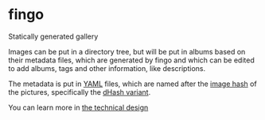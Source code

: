 # fingo
Statically generated gallery

Images can be put in a directory tree, but will be put in albums based on their metadata files, which are generated by fingo and which can be edited to add albums, tags and other information, like descriptions.

The metadata is put in [YAML](https://en.wikipedia.org/wiki/YAML) files, which are named after the [image hash](https://github.com/JohannesBuchner/imagehash) of the pictures, specifically the [dHash variant](http://www.hackerfactor.com/blog/index.php?/archives/529-Kind-of-Like-That.html).

You can learn more in [the technical design](technicaldesign.md)
